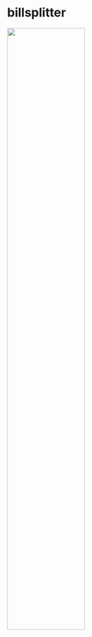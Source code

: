 # billsplitter

<img src="https://github.com/Wikaobl/billsplitter/assets/107032701/9ef9d354-bda6-44f7-9ef8-1ef8a93ea4e3" width="60%"/>
